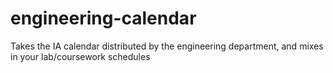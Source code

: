 engineering-calendar
====================

Takes the IA calendar distributed by the engineering department, and mixes in your lab/coursework schedules
